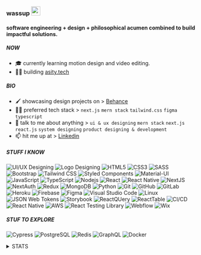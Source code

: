 ### wassup <img src="https://media.giphy.com/media/hvRJCLFzcasrR4ia7z/giphy.gif" width="24"/>

####  software engineering + design + philosophical acumen combined to build impactful solutions.

##### NOW
- 🎓 currently learning motion design and video editing.
- 👷🏻 building [asity.tech](https://www.youtube.com/@asity5476)

##### BIO
- 🖌️ showcasing design projects on > [Behance](https://www.behance.net/manikangkan)
- 👷‍♂️ preferred tech stack > `next.js` `mern stack` `tailwind.css` `figma` `typescript`
- 🫡 talk to me about anything > `ui & ux designing` `mern stack` `next.js` `react.js` `system designing` `product designing & development`
- 📫 hit me up at > [Linkedin](https://www.linkedin.com/in/manikangkandas/)

##### STUFF I KNOW

![UI/UX Designing](https://img.shields.io/badge/-UI/UX-61DAFB?style=flat-square&logo)
![Logo Designing](https://img.shields.io/badge/-Logo-0081CB?style=flat-square&logo)
![HTML5](https://img.shields.io/badge/-HTML5-E34F26?style=flat-square&logo=html5&logoColor=white)
![CSS3](https://img.shields.io/badge/-CSS3-1572B6?style=flat-square&logo=css3)
![SASS](https://img.shields.io/badge/-SASS-CC6699?style=flat-square&logo=sass&logoColor=white)
![Bootstrap](https://img.shields.io/badge/-Bootstrap-7952B3?style=flat-square&logo=bootstrap&logoColor=white)
![Tailwind CSS](https://img.shields.io/badge/-TailwindCSS-38B2AC?style=flat-square&logo=tailwind-css&logoColor=white)
![Styled Components](https://img.shields.io/badge/-StyledComponents-DB7093?style=flat-square&logo=styled-components&logoColor=white)
![Material-UI](https://img.shields.io/badge/-MaterialUI-0081CB?style=flat-square&logo=material-ui)
![JavaScript](https://img.shields.io/badge/-JavaScript-F7DF1E?style=flat-square&logo=javascript&logoColor=black)
![TypeScript](https://img.shields.io/badge/-TypeScript-007ACC?style=flat-square&logo=typescript&logoColor=white)
![Nodejs](https://img.shields.io/badge/-Nodejs-339933?style=flat-square&logo=Node.js&logoColor=white)
![React](https://img.shields.io/badge/-React-61DAFB?style=flat-square&logo=react&logoColor=black)
![React Native](https://img.shields.io/badge/-ReactNative-F24E1E?style=flat-square&logo=react&logoColor=black)
![NextJS](https://img.shields.io/badge/-Next.js-000000?style=flat-square&logo=next.js)
![NextAuth](https://img.shields.io/badge/-NextAuth-000000?style=flat-square&logo=next.js)
![Redux](https://img.shields.io/badge/-Redux-764ABC?style=flat-square&logo=redux)
![MongoDB](https://img.shields.io/badge/-MongoDB-47A248?style=flat-square&logo=mongodb&logoColor=white)
![Python](https://img.shields.io/badge/-Python-3776AB?style=flat-square&logo=Python&logoColor=white)
![Git](https://img.shields.io/badge/-Git-black?style=flat-square&logo=git)
![GitHub](https://img.shields.io/badge/-GitHub-181717?style=flat-square&logo=github)
![GitLab](https://img.shields.io/badge/-GitLab-181717?style=flat-square&logo=gitlab)
![Heroku](https://img.shields.io/badge/-Heroku-430098?style=flat-square&logo=heroku)
![Firebase](https://img.shields.io/badge/-Firebase-FFCA28?style=flat-square&logo=firebase&logoColor=black)
![Figma](https://img.shields.io/badge/-Figma-F24E1E?style=flat-square&logo=figma&logoColor=white)
![Visual Studio Code](https://img.shields.io/badge/-VSCode-007ACC?style=flat-square&logo=visual-studio-code&logoColor=white)
![Linux](https://img.shields.io/badge/-Linux-FCC624?style=flat-square&logo=linux&logoColor=black)
![JSON Web Tokens](https://img.shields.io/badge/-JWT-000000?style=flat-square&logo=json-web-tokens&logoColor=white)
![Storybook](https://img.shields.io/badge/-Storybook-FF4785?style=flat-square&logo=storybook&logoColor=white)
![ReactQUery](https://img.shields.io/badge/-ReactQuery-EF4444?style=flat-square&logo=reactQuery&logoColor=white)
![ReactTable](https://img.shields.io/badge/-ReactTable-EF4444?style=flat-square&logo=reactTable&logoColor=white)
![CI/CD](https://img.shields.io/badge/-CI/CD-61DAFB?style=flat-square&logo)
![React Native](https://img.shields.io/badge/-ReactNative-61DAFB?style=flat-square&logo=react&logoColor=black)
![AWS](https://img.shields.io/badge/-AWS-232F3E?style=flat-square&logo=amazon-aws)
![React Testing Library](https://img.shields.io/badge/-RTL-E33332?style=flat-square&logo=testing-library&logoColor=white)
![Webflow](https://img.shields.io/badge/-Webflow-E33332?style=flat-square&logo=testing-library&logoColor=white)
![Wix](https://img.shields.io/badge/-Wix-E33332?style=flat-square&logo=testing-library&logoColor=white)

##### STUF TO EXPLORE

![Cypress](https://img.shields.io/badge/-Cypress-17202C?style=flat-square&logo=cypress&logoColor=white)
![PostgreSQL](https://img.shields.io/badge/-PostgreSQL-336791?style=flat-square&logo=postgresql&logoColor=white)
![Redis](https://img.shields.io/badge/-Redis-DC382D?style=flat-square&logo=redis&logoColor=white)
![GraphQL](https://img.shields.io/badge/-GraphQL-E10098?style=flat-square&logo=graphql&logoColor=white)
![Docker](https://img.shields.io/badge/-Docker-2496ED?style=flat-square&logo=docker&logoColor=white)

<!-- ##### BLISS
| 🙋🏻‍♂️ | 🎧 |
| --- | --- |
|<p><img src="https://visitor-badge.glitch.me/badge?page_id=manikangkandas" alt="Visitor badge"/></p>|[![spotify-github-profile](https://spotify-github-profile.vercel.app/api/view?uid=7q2zepezlscsq70hohn4bicbd&cover_image=true&theme=novatorem&show_offline=false&background_color=20232A&interchange=false&bar_color=61DAFB&bar_color_cover=false&)](https://github.com/kittinan/spotify-github-profile)| -->

<details>
<summary>STATS</summary>

#####
[![wakatime](https://wakatime.com/badge/user/5527de40-d2df-4a1c-936b-ab1a65640e7c.svg)](https://wakatime.com/@5527de40-d2df-4a1c-936b-ab1a65640e7c)
  
| GitHub Stats | GitHub Streak | Top Languages |
| --- | --- | --- |
| ![](https://github-readme-stats.vercel.app/api?username=manikangkan&theme=react&hide_border=true&include_all_commits=true&count_private=true) | ![](https://github-readme-streak-stats.herokuapp.com/?user=manikangkan&theme=react&hide_border=true) | ![](https://github-readme-stats.vercel.app/api/top-langs/?username=manikangkan&theme=react&hide_border=true&include_all_commits=true&count_private=true&layout=compact) |

</details>


